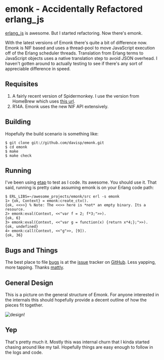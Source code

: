 emonk - Accidentally Refactored erlang_js
=========================================

[erlang_js][erlang_js] is awesome. But I started refactoring. Now there's emonk.

With the latest versions of Emonk there's quite a bit of difference now. Emonk
is NIF based and uses a thread-pool to move JavaScript execution off of the
Erlang scheduler threads. Translation from Erlang terms to JavaScript objects
uses a native translation step to avoid JSON overhead. I haven't gotten around
to actually testing to see if there's any sort of appreciable difference in
speed.

[erlang_js]: http://hg.basho.com/erlang_js/

Requisites
----------

1. A fairly recent version of Spidermonkey. I use the version from HomeBrew
   which uses [this url][spidermonkey].
2. R14A. Emonk uses the new NIF API extensively.

[spidermonkey]: http://hg.mozilla.org/tracemonkey/archive/57a6ad20eae9.tar.gz

Building
--------

Hopefully the build scenario is something like:

    $ git clone git://github.com/davisp/emonk.git
    $ cd emonk
    $ make
    $ make check

Running
-------

I've been using [etap][etap] to test as I code. Its awesome. You should use it.
That said, running is pretty cake assuming emonk is on your Erlang code path:

    $ ERL_LIBS=~/awesome_projects/emonk/src erl -s emonk
    1> {ok, Context} = emonk:create_ctx().
    {ok, <<>>} % Note: The <<>> here is *not* an empty binary. Its a resource.
    2> emonk:eval(Context, <<"var f = 2; f*3;">>).
    {ok, 6}
    3> emonk:eval(Context, <<"var g = function(x) {return x*4;};">>).
    {ok, undefined}
    4> emonk:call(Context, <<"g">>, [9]).
    {ok, 36}

[etap]: http://github.com/ngerakines/etap

Bugs and Things
---------------

The best place to file [bugs][bugs] is at the [issue][bugs] tracker on
[GitHub][github]. Less yapping, more tapping. Thanks [mattly][mattly].

[bugs]: http://github.com/davisp/emonk/issues
[github]: http://github.com/davisp
[mattly]: http://twitter.com/mattly

General Design
--------------

This is a picture on the general structure of Emonk. For anyone interested
in the internals this should hopefully provide a decent outline of how the
pieces fit together.

![design!](http://github.com/davisp/emonk/raw/master/docs/emonk.png)

Yep
---

That's pretty much it. Mostly this was internal churn that I kinda started
chasing around like my tail. Hopefully things are easy enough to follow in the
logs and code.
